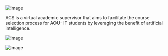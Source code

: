 ![image](https://github.com/user-attachments/assets/16c9d64c-a20c-49c3-bed3-b2ead8ccf331)


ACS is a virtual academic supervisor that aims to facilitate the course selection process for AOU- IT students by leveraging the benefit of artificial intelligence.




![image](https://github.com/user-attachments/assets/46c58906-ccea-442d-8c9d-55ef186dd1d8)


![image](https://github.com/user-attachments/assets/b1139b47-67fc-40d0-8d97-1425d260b935)
